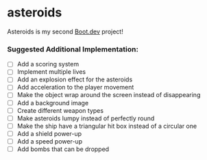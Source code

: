 # asteroids

Asteroids is my second [Boot.dev](https://www.boot.dev) project!

### Suggested Additional Implementation:
-[ ] Add a scoring system
-[ ] Implement multiple lives
-[ ] Add an explosion effect for the asteroids
-[ ] Add acceleration to the player movement
-[ ] Make the object wrap around the screen instead of disappearing
-[ ] Add a background image
-[ ] Create different weapon types
-[ ] Make asteroids lumpy instead of perfectly round
-[ ] Make the ship have a triangular hit box instead of a circular one
-[ ] Add a shield power-up
-[ ] Add a speed power-up
-[ ] Add bombs that can be dropped
